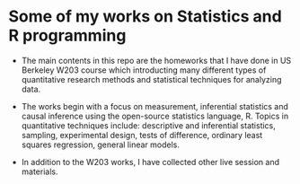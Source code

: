 # Some of my works on Statistics and R programming

- The main contents in this repo are the homeworks that I have done in US Berkeley W203 course which introducting many different types of quantitative research methods and statistical techniques for analyzing data. 

- The works begin with a focus on measurement, inferential statistics and causal inference using the open-source statistics language, R. Topics in quantitative techniques include: descriptive and inferential statistics, sampling, experimental design, tests of difference, ordinary least squares regression, general linear models.

- In addition to the W203 works, I have collected other live session and materials. 
